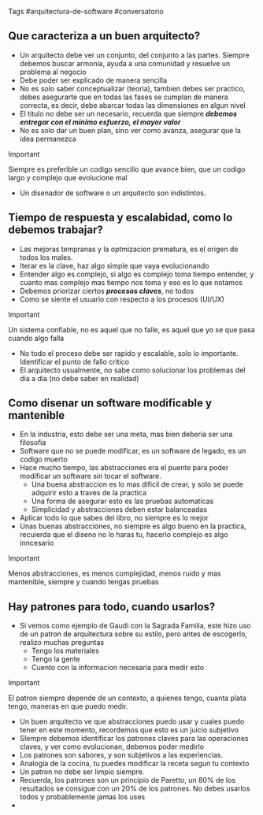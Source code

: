 Tags #arquitectura-de-software #conversatorio

## Que caracteriza a un buen arquitecto?

- Un arquitecto debe ver un conjunto, del conjunto a las partes. Siempre debemos buscar armonia, ayuda a una comunidad y resuelve un problema al negocio
- Debe poder ser explicado de manera sencilla
- No es solo saber conceptualizar (teoria), tambien debes ser practico, debes asegurarte que en todas las fases se cumplan de manera correcta, es decir, debe abarcar todas las dimensiones en algun nivel
- El titulo no debe ser un necesario, recuerda que siempre ***debemos entregar con el minimo esfuerzo, el mayor valor***
- No es solo dar un buen plan, sino ver como avanza, asegurar que la idea permanezca

>[!IMPORTANT]
>Siempre es preferible un codigo sencillo que avance bien, que un codigo largo y complejo que evolucione mal

- Un disenador de software o un arquitecto son indistintos.

## Tiempo de respuesta y escalabidad, como lo debemos trabajar?

- Las mejoras tempranas y la optmizacion prematura, es el origen de todos los males.
- Iterar es la clave, haz algo simple que vaya evolucionando
- Entender algo es complejo, si algo es complejo toma tiempo entender, y cuanto mas complejo mas tiempo nos toma y eso es lo que notamos
- Debemos priorizar ciertos ***procesos claves***, no todos
- Como se siente el usuario con respecto a los procesos (UI/UX)

>[!IMPORTANT]
>Un sistema confiable, no es aquel que no falle, es aquel que yo se que pasa cuando algo falla 

- No todo el proceso debe ser rapido y escalable, solo lo importante. Identificar el punto de fallo critico
- El arquitecto usualmente, no sabe como solucionar los problemas del dia a dia (no debe saber en realidad)

## Como disenar un software modificable y mantenible

- En la industria, esto debe ser una meta, mas bien deberia ser una filosofia
- Software que no se puede modificar, es un software de legado, es un codigo muerto
- Hace mucho tiempo, las abstracciones era el puente para poder modificar un software sin tocar el software.
	- Una buena abstraccion es lo mas dificil de crear, y solo se puede adquirir esto a traves de la practica
	- Una forma de asegurar esto es las pruebas automaticas
	- Simplicidad y abstracciones deben estar balanceadas
- Aplicar todo lo que sabes del libro, no siempre es lo mejor
- Unas buenas abstracciones, no siempre es algo bueno en la practica, recuierda que el diseno no lo haras tu, hacerlo complejo es algo inncesario

>[!IMPORTANT]
>Menos abstracciones, es menos complejidad, menos ruido y mas mantenible, siempre y cuando tengas pruebas 

## Hay patrones para todo, cuando usarlos?

- Si vemos como ejemplo de Gaudi con la Sagrada Familia, este hizo uso de un patron de arquitectura sobre su estilo, pero antes de escogerlo, realizo muchas preguntas
	- Tengo los materiales
	- Tengo la gente
	- Cuento con la informacion necesaria para medir esto

>[!IMPORTANT]
>El patron siempre depende de un contexto, a quienes tengo, cuanta plata tengo, maneras en que puedo medir.

- Un buen arquitecto ve que abstracciones puedo usar y cuales puedo tener en este momento, recordemos que esto es un juicio subjetivo
- SIempre debemos identificar los patrones claves para las operaciones claves, y ver como evolucionan, debemos poder medirlo
- Los patrones son sabores, y son subjetivos a las experiencias.
- Analogia de la cocina, tu puedes modificar la receta segun tu contexto
- Un patron no debe ser limpio siempre.
- Recuerda, los patrones son un principio de Paretto, un 80% de los resultados se consigue con un 20% de los patrones. No debes usarlos todos y probablemente jamas los uses
- 